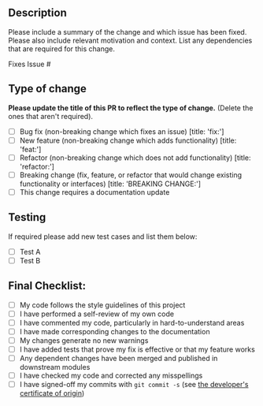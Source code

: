 ## Description

Please include a summary of the change and which issue has been fixed. Please also include relevant motivation and context. List any dependencies that are required for this change.

Fixes Issue #

## Type of change

**Please update the title of this PR to reflect the type of change.** (Delete the ones that aren't required).

- [ ] Bug fix (non-breaking change which fixes an issue) [title: 'fix:']
- [ ] New feature (non-breaking change which adds functionality) [title: 'feat:']
- [ ] Refactor (non-breaking change which does not add functionality) [title: 'refactor:']
- [ ] Breaking change (fix, feature, or refactor that would change existing functionality or interfaces) [title: 'BREAKING CHANGE:']
- [ ] This change requires a documentation update

## Testing

If required please add new test cases and list them below:

- [ ] Test A
- [ ] Test B

## Final Checklist:

- [ ] My code follows the style guidelines of this project
- [ ] I have performed a self-review of my own code
- [ ] I have commented my code, particularly in hard-to-understand areas
- [ ] I have made corresponding changes to the documentation
- [ ] My changes generate no new warnings
- [ ] I have added tests that prove my fix is effective or that my feature works
- [ ] Any dependent changes have been merged and published in downstream modules
- [ ] I have checked my code and corrected any misspellings
- [ ] I have signed-off my commits with `git commit -s` (see [the developer's certificate of origin](https://github.com/apps/dco))